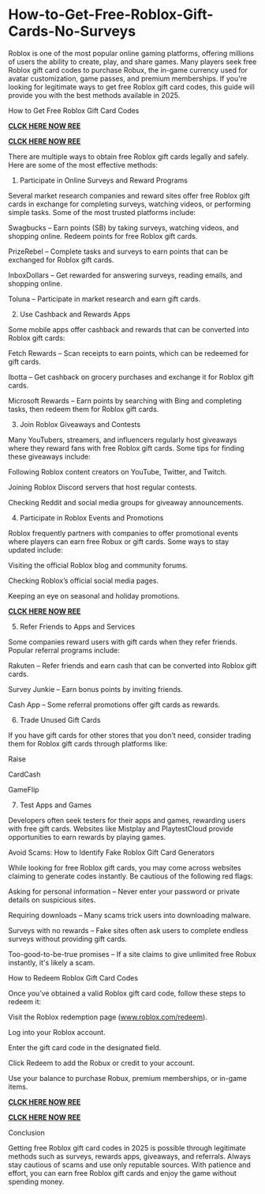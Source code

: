 # How-to-Get-Free-Roblox-Gift-Cards-No-Surveys
Roblox is one of the most popular online gaming platforms, offering millions of users the ability to create, play, and share games. Many players seek free Roblox gift card codes to purchase Robux, the in-game currency used for avatar customization, game passes, and premium memberships. If you're looking for legitimate ways to get free Roblox gift card codes, this guide will provide you with the best methods available in 2025.

How to Get Free Roblox Gift Card Codes

**[CLCK HERE NOW REE](https://tinyurl.com/Robloxgiftcard2522)**

**[CLCK HERE NOW REE](https://tinyurl.com/Robloxgiftcard2522)**

There are multiple ways to obtain free Roblox gift cards legally and safely. Here are some of the most effective methods:

1. Participate in Online Surveys and Reward Programs

Several market research companies and reward sites offer free Roblox gift cards in exchange for completing surveys, watching videos, or performing simple tasks. Some of the most trusted platforms include:

Swagbucks – Earn points (SB) by taking surveys, watching videos, and shopping online. Redeem points for free Roblox gift cards.

PrizeRebel – Complete tasks and surveys to earn points that can be exchanged for Roblox gift cards.

InboxDollars – Get rewarded for answering surveys, reading emails, and shopping online.

Toluna – Participate in market research and earn gift cards.

2. Use Cashback and Rewards Apps

Some mobile apps offer cashback and rewards that can be converted into Roblox gift cards:

Fetch Rewards – Scan receipts to earn points, which can be redeemed for gift cards.

Ibotta – Get cashback on grocery purchases and exchange it for Roblox gift cards.

Microsoft Rewards – Earn points by searching with Bing and completing tasks, then redeem them for Roblox gift cards.

3. Join Roblox Giveaways and Contests

Many YouTubers, streamers, and influencers regularly host giveaways where they reward fans with free Roblox gift cards. Some tips for finding these giveaways include:

Following Roblox content creators on YouTube, Twitter, and Twitch.

Joining Roblox Discord servers that host regular contests.

Checking Reddit and social media groups for giveaway announcements.

4. Participate in Roblox Events and Promotions

Roblox frequently partners with companies to offer promotional events where players can earn free Robux or gift cards. Some ways to stay updated include:

Visiting the official Roblox blog and community forums.

Checking Roblox’s official social media pages.

Keeping an eye on seasonal and holiday promotions.

**[CLCK HERE NOW REE](https://tinyurl.com/Robloxgiftcard2522)**

5. Refer Friends to Apps and Services

Some companies reward users with gift cards when they refer friends. Popular referral programs include:

Rakuten – Refer friends and earn cash that can be converted into Roblox gift cards.

Survey Junkie – Earn bonus points by inviting friends.

Cash App – Some referral promotions offer gift cards as rewards.

6. Trade Unused Gift Cards

If you have gift cards for other stores that you don’t need, consider trading them for Roblox gift cards through platforms like:

Raise

CardCash

GameFlip

7. Test Apps and Games

Developers often seek testers for their apps and games, rewarding users with free gift cards. Websites like Mistplay and PlaytestCloud provide opportunities to earn rewards by playing games.

Avoid Scams: How to Identify Fake Roblox Gift Card Generators

While looking for free Roblox gift cards, you may come across websites claiming to generate codes instantly. Be cautious of the following red flags:

Asking for personal information – Never enter your password or private details on suspicious sites.

Requiring downloads – Many scams trick users into downloading malware.

Surveys with no rewards – Fake sites often ask users to complete endless surveys without providing gift cards.

Too-good-to-be-true promises – If a site claims to give unlimited free Robux instantly, it's likely a scam.

How to Redeem Roblox Gift Card Codes

Once you’ve obtained a valid Roblox gift card code, follow these steps to redeem it:

Visit the Roblox redemption page (www.roblox.com/redeem).

Log into your Roblox account.

Enter the gift card code in the designated field.

Click Redeem to add the Robux or credit to your account.

Use your balance to purchase Robux, premium memberships, or in-game items.

**[CLCK HERE NOW REE](https://tinyurl.com/Robloxgiftcard2522)**

**[CLCK HERE NOW REE](https://tinyurl.com/Robloxgiftcard2522)**

Conclusion

Getting free Roblox gift card codes in 2025 is possible through legitimate methods such as surveys, rewards apps, giveaways, and referrals. Always stay cautious of scams and use only reputable sources. With patience and effort, you can earn free Roblox gift cards and enjoy the game without spending money.
